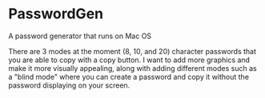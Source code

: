 # PasswordGen
A password generator that runs on Mac OS

There are 3 modes at the moment (8, 10, and 20) character passwords that you are able to copy with a copy button. I want to add more graphics and make it more
visually appealing, along with adding different modes such as a "blind mode" where you can create a password and copy it without the password displaying on
your screen.
